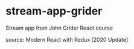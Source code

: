# stream-app-grider

Stream app from John Grider React course

source: Modern React with Redux [2020 Update]

